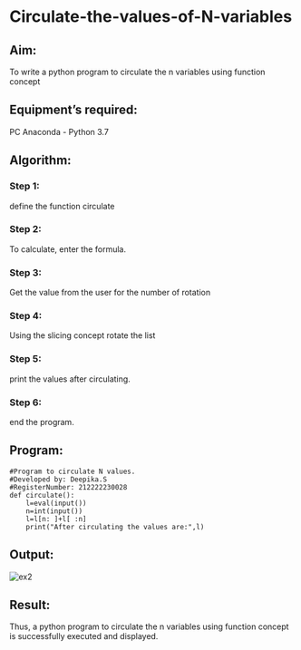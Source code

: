 # Circulate-the-values-of-N-variables
## Aim:
To write a python program to circulate the n variables using function concept
## Equipment’s required:
PC
Anaconda - Python 3.7
## Algorithm: 
### Step 1:
define the function circulate
### Step 2:
To calculate, enter the formula.
### Step 3: 
Get the value from the user for the number of rotation
### Step 4:
Using the slicing concept rotate the list
### Step 5:
print the values after circulating.
### Step 6: 
end the program.

## Program:
```
#Program to circulate N values.
#Developed by: Deepika.S
#RegisterNumber: 212222230028
def circulate():
    l=eval(input())
    n=int(input())
    l=l[n: ]+l[ :n]
    print("After circulating the values are:",l)
```
## Output:
![ex2](https://user-images.githubusercontent.com/119393935/226612593-4a7c0116-8e1e-4806-801f-a3cf530bb800.png)

## Result:
Thus, a python program to circulate the n variables using function concept is
successfully executed and displayed.
